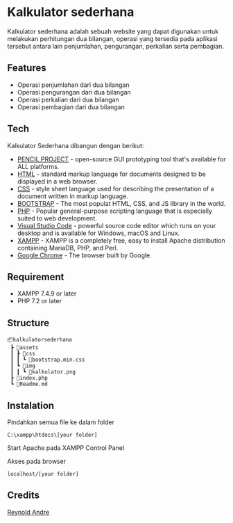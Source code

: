 # Kalkulator sederhana

Kalkulator sederhana adalah sebuah website yang dapat digunakan untuk melakukan perhitungan dua bilangan, operasi yang tersedia pada aplikasi tersebut antara lain penjumlahan, pengurangan, perkalian serta pembagian.

## Features
- Operasi penjumlahan dari dua bilangan
- Operasi pengurangan dari dua bilangan
- Operasi perkalian dari dua bilangan
- Operasi pembagian dari dua bilangan

## Tech
Kalkulator Sederhana dibangun dengan berikut:
* [PENCIL PROJECT](https://pencil.evolus.vn) - open-source GUI prototyping tool that's available for ALL platforms.
* [HTML](https://developer.mozilla.org/en-US/docs/Learn/HTML) - standard markup language for documents designed to be displayed in a web browser.
* [CSS](https://developer.mozilla.org/en-US/docs/Learn/CSS) - style sheet language used for describing the presentation of a document written in markup language.
* [BOOTSTRAP](https://getbootstrap.com/) - The most populat HTML, CSS, and JS library in the world.
* [PHP](https://www.php.net) - Popular general-purpose scripting language that is especially suited to web development.
* [Visual Studio Code](https://code.visualstudio.com/) - powerful source code editor which runs on your desktop and is available for Windows, macOS and Linux.
* [XAMPP](https://www.apachefriends.org/index.html) - XAMPP is a completely free, easy to install Apache distribution containing MariaDB, PHP, and Perl.
* [Google Chrome](https://www.google.co.id/intl/id/chrome/) - The browser built by Google.

## Requirement

* XAMPP 7.4.9 or later
* PHP 7.2 or later

## Structure

```
📦kalkulatorsederhana
 ┣ 📂assets
 ┃ ┣ 📂css
 ┃ ┃ ┗ 📜bootstrap.min.css
 ┃ ┗ 📂img
 ┃ ┃ ┗ 📜kalkulator.png
 ┣ 📜index.php
 ┗ 📜Readme.md
 ```

 ## Instalation

 Pindahkan semua file ke dalam folder 

    C:\xampp\htdocs\[your folder]

Start Apache pada XAMPP Control Panel

Akses pada browser

    localhost/[your folder]

## Credits
[Reynold Andre](https://github.com/rey-andre)
